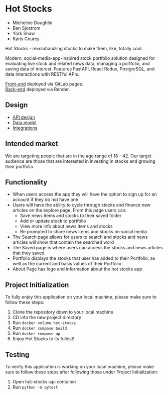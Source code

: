 # Hot Stocks

- Micheline Doughlin
- Ben Sjostrom
- York Shaw
- Karis Courey

Hot Stocks - revolutionizing stocks to make them, like, totally cool.

Modern, social-media-app-inspired stock portfolio solution designed for evaluating live stock and related news data, managing a portfolio, and saving data of interest. Features FastAPI, React Redux, PostgreSQL, and data interactions with RESTful APIs.

[Front-end](https://igneous-rocks.gitlab.io/hot-stocks/) deployed via GitLab pages. <br/>
[Back-end](https://hot-stocks.onrender.com/docs) deployed via Render.

## Design

- [API design](docs/api-design.md)
- [Data model](docs/data-model.md)
- [Integrations](docs/integrations.md)

## Intended market

We are targeting people that are in the age range of 18 - 42. Our target audience are those that are interested in investing in stocks and growing their portfolio.


## Functionality

- When users access the app they will have the option to sign up for an account if they do not have one.
- Users will have the ability to cycle through stocks and finance new articles on the explore page.  From this page users can:
  - Save news items and stocks to their saved folder
  - Add or update stock to portfolio
  - View more info about news items and stocks
  - Be prompted to share news items and stocks on social media
- The Search page allows for users to search and stocks and news articles will show that contain the searched word
- The Saved page is where users can access the stocks and news articles that they saved
- Portfolio displays the stocks that user has added to their Portfolio, as well as the current and basis values of their Portfolio
- About Page has logo and information about the hot stocks app

## Project Initialization

To fully enjoy this application on your local machine, please make sure to follow these steps:

1. Clone the repository down to your local machine
2. CD into the new project directory
3. Run `docker volume hot-stocks`
4. Run `docker compose build`
5. Run `docker compose up`
6. Enjoy Hot Stocks to its fullest!


## Testing

To verify this application is working on your local machine, please make sure to follow these steps after following those under Project Initialization:

1. Open hot-stocks-api container
2. Run `python -m pytest`

